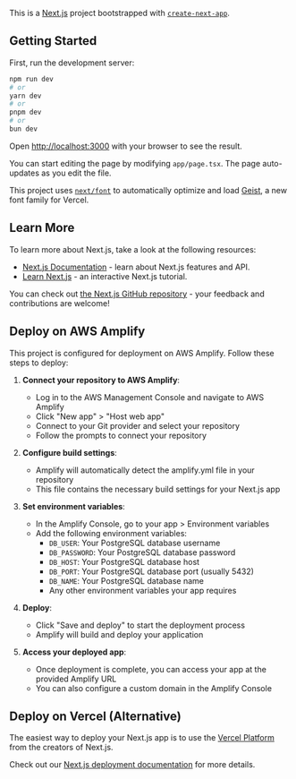 This is a [Next.js](https://nextjs.org) project bootstrapped with [`create-next-app`](https://nextjs.org/docs/app/api-reference/cli/create-next-app).

## Getting Started

First, run the development server:

```bash
npm run dev
# or
yarn dev
# or
pnpm dev
# or
bun dev
```

Open [http://localhost:3000](http://localhost:3000) with your browser to see the result.

You can start editing the page by modifying `app/page.tsx`. The page auto-updates as you edit the file.

This project uses [`next/font`](https://nextjs.org/docs/app/building-your-application/optimizing/fonts) to automatically optimize and load [Geist](https://vercel.com/font), a new font family for Vercel.

## Learn More

To learn more about Next.js, take a look at the following resources:

- [Next.js Documentation](https://nextjs.org/docs) - learn about Next.js features and API.
- [Learn Next.js](https://nextjs.org/learn) - an interactive Next.js tutorial.

You can check out [the Next.js GitHub repository](https://github.com/vercel/next.js) - your feedback and contributions are welcome!

## Deploy on AWS Amplify

This project is configured for deployment on AWS Amplify. Follow these steps to deploy:

1. **Connect your repository to AWS Amplify**:
   - Log in to the AWS Management Console and navigate to AWS Amplify
   - Click "New app" > "Host web app"
   - Connect to your Git provider and select your repository
   - Follow the prompts to connect your repository

2. **Configure build settings**:
   - Amplify will automatically detect the amplify.yml file in your repository
   - This file contains the necessary build settings for your Next.js app

3. **Set environment variables**:
   - In the Amplify Console, go to your app > Environment variables
   - Add the following environment variables:
     - `DB_USER`: Your PostgreSQL database username
     - `DB_PASSWORD`: Your PostgreSQL database password
     - `DB_HOST`: Your PostgreSQL database host
     - `DB_PORT`: Your PostgreSQL database port (usually 5432)
     - `DB_NAME`: Your PostgreSQL database name
     - Any other environment variables your app requires

4. **Deploy**:
   - Click "Save and deploy" to start the deployment process
   - Amplify will build and deploy your application

5. **Access your deployed app**:
   - Once deployment is complete, you can access your app at the provided Amplify URL
   - You can also configure a custom domain in the Amplify Console

## Deploy on Vercel (Alternative)

The easiest way to deploy your Next.js app is to use the [Vercel Platform](https://vercel.com/new?utm_medium=default-template&filter=next.js&utm_source=create-next-app&utm_campaign=create-next-app-readme) from the creators of Next.js.

Check out our [Next.js deployment documentation](https://nextjs.org/docs/app/building-your-application/deploying) for more details.

